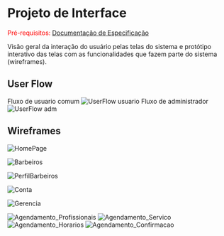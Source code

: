 
# Projeto de Interface

<span style="color:red">Pré-requisitos: <a href="2-Especificação do Projeto.md"> Documentação de Especificação</a></span>

Visão geral da interação do usuário pelas telas do sistema e protótipo interativo das telas com as funcionalidades que fazem parte do sistema (wireframes).

## User Flow
Fluxo de usuario comum
![UserFlow usuario](img/userflow_usuario.jpeg)
Fluxo de administrador
![UserFlow adm](img/userflow-adm.jpeg)

## Wireframes

![HomePage](img/HomePage.png)

![Barbeiros](img/barbeiros.jpeg)

![PerfilBarbeiros](img/perfilbarbeiros.jpeg)

![Conta](img/conta.png)

![Gerencia](img/gerencia.png)

![Agendamento_Profissionais](img/agendamentoProfissionais.png)
![Agendamento_Servico](img/agendamentoServico.png)
![Agendamento_Horarios](img/agendamentoHorarios.png)
![Agendamento_Confirmacao](img/agendamentoConfirmacao.png)
